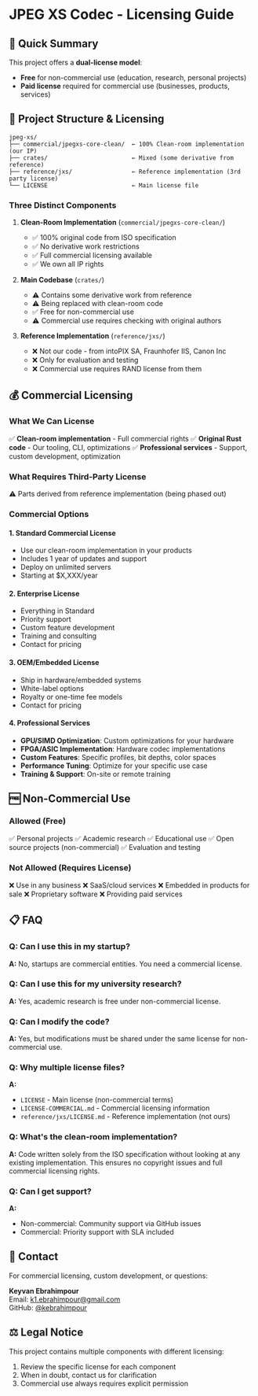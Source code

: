 # JPEG XS Codec - Licensing Guide

## 🎯 Quick Summary

This project offers a **dual-license model**:
- **Free** for non-commercial use (education, research, personal projects)
- **Paid license** required for commercial use (businesses, products, services)

## 📁 Project Structure & Licensing

```
jpeg-xs/
├── commercial/jpegxs-core-clean/  ← 100% Clean-room implementation (our IP)
├── crates/                        ← Mixed (some derivative from reference)
├── reference/jxs/                 ← Reference implementation (3rd party license)
└── LICENSE                        ← Main license file
```

### Three Distinct Components

1. **Clean-Room Implementation** (`commercial/jpegxs-core-clean/`)
   - ✅ 100% original code from ISO specification
   - ✅ No derivative work restrictions
   - ✅ Full commercial licensing available
   - ✅ We own all IP rights

2. **Main Codebase** (`crates/`)
   - ⚠️ Contains some derivative work from reference
   - ⚠️ Being replaced with clean-room code
   - ✅ Free for non-commercial use
   - ⚠️ Commercial use requires checking with original authors

3. **Reference Implementation** (`reference/jxs/`)
   - ❌ Not our code - from intoPIX SA, Fraunhofer IIS, Canon Inc
   - ❌ Only for evaluation and testing
   - ❌ Commercial use requires RAND license from them

## 💰 Commercial Licensing

### What We Can License
✅ **Clean-room implementation** - Full commercial rights
✅ **Original Rust code** - Our tooling, CLI, optimizations
✅ **Professional services** - Support, custom development, optimization

### What Requires Third-Party License
⚠️ Parts derived from reference implementation (being phased out)

### Commercial Options

#### 1. Standard Commercial License
- Use our clean-room implementation in your products
- Includes 1 year of updates and support
- Deploy on unlimited servers
- Starting at $X,XXX/year

#### 2. Enterprise License
- Everything in Standard
- Priority support
- Custom feature development
- Training and consulting
- Contact for pricing

#### 3. OEM/Embedded License
- Ship in hardware/embedded systems
- White-label options
- Royalty or one-time fee models
- Contact for pricing

#### 4. Professional Services
- **GPU/SIMD Optimization**: Custom optimizations for your hardware
- **FPGA/ASIC Implementation**: Hardware codec implementations
- **Custom Features**: Specific profiles, bit depths, color spaces
- **Performance Tuning**: Optimize for your specific use case
- **Training & Support**: On-site or remote training

## 🆓 Non-Commercial Use

### Allowed (Free)
✅ Personal projects
✅ Academic research
✅ Educational use
✅ Open source projects (non-commercial)
✅ Evaluation and testing

### Not Allowed (Requires License)
❌ Use in any business
❌ SaaS/cloud services
❌ Embedded in products for sale
❌ Proprietary software
❌ Providing paid services

## 📋 FAQ

### Q: Can I use this in my startup?
**A:** No, startups are commercial entities. You need a commercial license.

### Q: Can I use this for my university research?
**A:** Yes, academic research is free under non-commercial license.

### Q: Can I modify the code?
**A:** Yes, but modifications must be shared under the same license for non-commercial use.

### Q: Why multiple license files?
**A:** 
- `LICENSE` - Main license (non-commercial terms)
- `LICENSE-COMMERCIAL.md` - Commercial licensing information
- `reference/jxs/LICENSE.md` - Reference implementation (not ours)

### Q: What's the clean-room implementation?
**A:** Code written solely from the ISO specification without looking at any existing implementation. This ensures no copyright issues and full commercial licensing rights.

### Q: Can I get support?
**A:** 
- Non-commercial: Community support via GitHub issues
- Commercial: Priority support with SLA included

## 📧 Contact

For commercial licensing, custom development, or questions:

**Keyvan Ebrahimpour**  
Email: k1.ebrahimpour@gmail.com  
GitHub: [@kebrahimpour](https://github.com/kebrahimpour)

## ⚖️ Legal Notice

This project contains multiple components with different licensing:
1. Review the specific license for each component
2. When in doubt, contact us for clarification
3. Commercial use always requires explicit permission